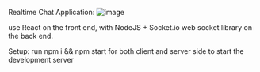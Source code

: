 Realtime Chat Application:
![image](https://user-images.githubusercontent.com/44588531/177350566-fc1c97e7-c027-4535-823f-aee1a7b6c4b7.png)

use React on the front end, with NodeJS + Socket.io web socket library on the back end.
        
Setup:
    run npm i && npm start for both client and server side to start the development server
